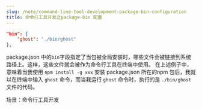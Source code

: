 ```yaml
---
slug: /note/command-line-tool-development-package-bin-configuration
title: 命令行工具开发之package-bin 配置
---
```


```json
"bin": {
	"ghost": "./bin/ghost"
},
```

package.json 中的`bin`字段指定了当包被全局安装时，哪些文件会被链接到系统路径上。这样，这些文件就会被作为命令行工具在终端中使用。
在上述例子中，意味着当我使用 `npm install -g xxx` 安装 package.json 所在的npm 包后，我就以在终端中输入 `ghost` 命令，而当我运行 `ghost` 命令时，执行的是 `./bin/ghost` 文件的代码。

场景：命令行工具开发
